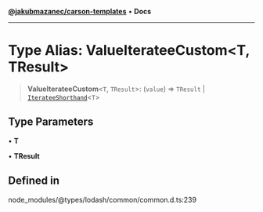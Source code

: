 [**@jakubmazanec/carson-templates**](../../../README.md) • **Docs**

---

# Type Alias: ValueIterateeCustom\<T, TResult\>

> **ValueIterateeCustom**\<`T`, `TResult`\>: (`value`) => `TResult` \|
> [`IterateeShorthand`](IterateeShorthand.md)\<`T`\>

## Type Parameters

• **T**

• **TResult**

## Defined in

node_modules/@types/lodash/common/common.d.ts:239
